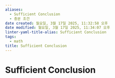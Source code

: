 ```yaml
---
aliases:
  - Sufficient Conclusion
  - 충분 조건
date created: 월요일, 3월 17일 2025, 11:32:58 오후
date modified: 월요일, 3월 17일 2025, 11:34:07 오후
linter-yaml-title-alias: Sufficient Conclusion
tags:
  - math
title: Sufficient Conclusion
---
```


# Sufficient Conclusion
